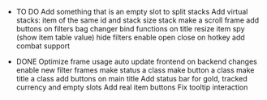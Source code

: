 * TO DO
Add something that is an empty slot to split stacks
Add virtual stacks: item of the same id and stack size stack
make a scroll frame
add buttons on filters
bag changer
bind functions on title
resize
item spy (show item table value)
hide filters
enable open close on hotkey
add combat support

* DONE
Optimize frame usage
auto update frontend on backend changes
enable new filter frames
make status a class
make button a class
make title a class
add buttons on main title
Add status bar for gold, tracked currency and empty slots
Add real item buttons
Fix tooltip interaction